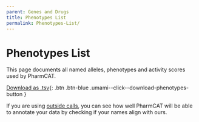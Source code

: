 ```yaml
---
parent: Genes and Drugs
title: Phenotypes List
permalink: Phenotypes-List/
---
```


# Phenotypes List

This page documents all named alleles, phenotypes and activity scores used by PharmCAT.

[Download as .tsv](/phenotypes.tsv){: .btn .btn-blue .umami--click--download-phenotypes-button }

If you are using [outside calls](/specifications/Outside-Call-Format/), you can see how well PharmCAT will be able to annotate your data by checking if your names align with ours.
